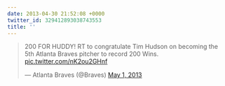 ```yaml
---
date: 2013-04-30 21:52:08 +0000
twitter_id: 329412893038743553
title: ''
---
```


<blockquote class="twitter-tweet"><p lang="en" dir="ltr">200 FOR HUDDY! RT to congratulate Tim Hudson on becoming the 5th Atlanta Braves pitcher to record 200 Wins. <a href="http://t.co/nK2ou2GHnf">pic.twitter.com/nK2ou2GHnf</a></p>&mdash; Atlanta Braves (@Braves) <a href="https://twitter.com/Braves/status/329412212391284736?ref_src=twsrc%5Etfw">May 1, 2013</a></blockquote>
<script async src="https://platform.twitter.com/widgets.js" charset="utf-8"></script>
